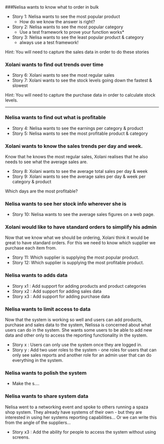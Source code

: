 

###Nelisa wants to know what to order in bulk
* Story 1: Nelisa wants to see the most popular product
  * How do we know the answer is right?
* Story 2: Nelisa wants to see the most popular category
  * Use a test framework to prove your function works*
* Story 3: Nelisa wants to see the least popular product & category 
  * always use a test framework!
 
Hint: You will need to capture the sales data in order to do these stories

### Xolani wants to find out trends over time
* Story 6: Xolani wants to see the most regular sales 
* Story 7:  Xolani wants to see the stock levels going down the fastest & slowest
 
Hint: You will need to capture the purchase data in order to calculate stock levels.

---

### Nelisa wants to find out what is profitable
* Story 4: Nelisa wants to see the earnings per category & product
* Story 5: Nelisa wants to see the most profitable product & category

### Xolani wants to know the sales trends per day and week.
Know that he knows the most regular sales, Xolani realises that he also needs to see what the average sales are.
* Story 8:  Xolani wants to see the average total sales per day & week
* Story 9:  Xolani wants to see the average sales per day & week per category & product

Which days are the most profitable?

### Nelisa wants to see her stock info wherever she is

* Story 10: Nelisa wants to see the average sales figures on a web page.

### Xolani would like to have standard orders to simplify his admin
Now that we know what we should be ordering, Xolani think it would be great to have standard orders. For this we need to know which supplier we purchase each item from.

* Story 11: Which supplier is supplying the most popular product.
* Story 12: Which supplier is supplying the most profitable product.

### Nelisa wants to adds data

* Story x1 : Add support for adding products and product categories
* Story x2 : Add support for adding sales data
* Story x3 : Add support for adding purchase data

### Nelisa wants to limit access to data

Now that the system is working so well and users can add products, purchase and sales data to the system, Nelissa is concerned about what users can do in the system. She wants some users to be able to add new data and other only to access the reporting functionality in the system.

* Story x : Users can only use the system once they are logged in.
* Story y : Add two user roles to the system - one roles for users that can only see sales reports and another role for an admin user that can do everything in the system.

### Nelisa wants to polish the system

* Make the s....

### Nelisa wants to share system data

Nelisa went to a networking event and spoke to others running a spaza shop system. They already have systems of their own - but they are interested in using her systems reporting capabilities... Or we can write this from the angle of the suppliers...

* Story x3 : Add the ability for people to access the system without using screens.

 







